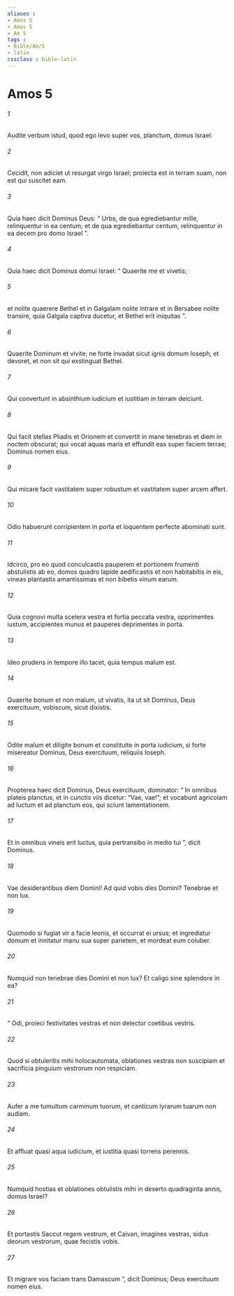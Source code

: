 ```yaml
---
aliases : 
- Amos 5
- Amos 5
- Am 5
tags : 
- Bible/Am/5
- latin
cssclass : bible-latin
---
```


# Amos 5

###### 1
Audite verbum istud, quod ego levo super vos, planctum, domus Israel:
###### 2
Cecidit, non adiciet ut resurgat virgo Israel; proiecta est in terram suam, non est qui suscitet eam.
###### 3
Quia haec dicit Dominus Deus: “ Urbs, de qua egrediebantur mille, relinquentur in ea centum; et de qua egrediebantur centum, relinquentur in ea decem pro domo Israel ”.
###### 4
Quia haec dicit Dominus domui Israel: “ Quaerite me et vivetis;
###### 5
et nolite quaerere Bethel et in Galgalam nolite intrare et in Bersabee nolite transire, quia Galgala captiva ducetur, et Bethel erit iniquitas ”.
###### 6
Quaerite Dominum et vivite; ne forte invadat sicut ignis domum Ioseph, et devoret, et non sit qui exstinguat Bethel.
###### 7
Qui convertunt in absinthium iudicium et iustitiam in terram deiciunt.
###### 8
Qui facit stellas Pliadis et Orionem et convertit in mane tenebras et diem in noctem obscurat; qui vocat aquas maris et effundit eas super faciem terrae; Dominus nomen eius.
###### 9
Qui micare facit vastitatem super robustum et vastitatem super arcem affert.
###### 10
Odio habuerunt corripientem in porta et loquentem perfecte abominati sunt.
###### 11
Idcirco, pro eo quod conculcastis pauperem et portionem frumenti abstulistis ab eo, domos quadro lapide aedificastis et non habitabitis in eis, vineas plantastis amantissimas et non bibetis vinum earum.
###### 12
Quia cognovi multa scelera vestra et fortia peccata vestra, opprimentes iustum, accipientes munus et pauperes deprimentes in porta.
###### 13
Ideo prudens in tempore illo tacet, quia tempus malum est.
###### 14
Quaerite bonum et non malum, ut vivatis, ita ut sit Dominus, Deus exercituum, vobiscum, sicut dixistis.
###### 15
Odite malum et diligite bonum et constituite in porta iudicium, si forte misereatur Dominus, Deus exercituum, reliquiis Ioseph.
###### 16
Propterea haec dicit Dominus, Deus exercituum, dominator: “ In omnibus plateis planctus, et in cunctis viis dicetur: “Vae, vae!”; et vocabunt agricolam ad luctum et ad planctum eos, qui sciunt lamentationem.
###### 17
Et in omnibus vineis erit luctus, quia pertransibo in medio tui ”, dicit Dominus.
###### 18
Vae desiderantibus diem Domini! Ad quid vobis dies Domini? Tenebrae et non lux.
###### 19
Quomodo si fugiat vir a facie leonis, et occurrat ei ursus; et ingrediatur domum et innitatur manu sua super parietem, et mordeat eum coluber.
###### 20
Numquid non tenebrae dies Domini et non lux? Et caligo sine splendore in ea?
###### 21
“ Odi, proieci festivitates vestras et non delector coetibus vestris.
###### 22
Quod si obtuleritis mihi holocautomata, oblationes vestras non suscipiam et sacrificia pinguium vestrorum non respiciam.
###### 23
Aufer a me tumultum carminum tuorum, et canticum lyrarum tuarum non audiam.
###### 24
Et affluat quasi aqua iudicium, et iustitia quasi torrens perennis.
###### 25
Numquid hostias et oblationes obtulistis mihi in deserto quadraginta annis, domus Israel?
###### 26
Et portastis Saccut regem vestrum, et Caivan, imagines vestras, sidus deorum vestrorum, quae fecistis vobis.
###### 27
Et migrare vos faciam trans Damascum ”, dicit Dominus; Deus exercituum nomen eius.
